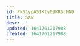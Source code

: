 ```yaml
---
id: PkS1ypA5IKty09KRScMN9
title: Saw
desc: ''
updated: 1641761217988
created: 1641761217988
---
```


